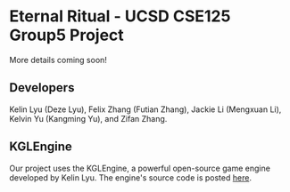 # Eternal Ritual - UCSD CSE125 Group5 Project
More details coming soon!

## Developers
Kelin Lyu (Deze Lyu), Felix Zhang (Futian Zhang), Jackie Li (Mengxuan Li), Kelvin Yu (Kangming Yu), and Zifan Zhang.

## KGLEngine
Our project uses the KGLEngine, a powerful open-source game engine developed by Kelin Lyu. The engine's source code is posted [here](https://github.com/KelinLyu/KGLEngine).
